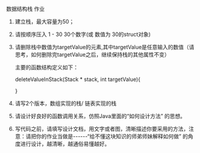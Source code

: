 数据结构栈 作业



1. 建立栈，最大容量为50；

2. 请按顺序压入 1 - 30 30个数字(或 数值为 30的struct对象)

3. 请删除栈中数值为targetValue的元素,其中targetValue是任意输入的数值（请思考，如何删除完targetValue之后，继续保持栈的其他属性不变）

   主要的函数结构定义如下：

    deleteValueInStack(Stack * stack, int targetValue){

   }

4. 请写2个版本，数组实现的栈/ 链表实现的栈

5. 请设计好良好的函数调用关系，仿照Java里面的“如何设计方法” 的思想。

6. 写代码之前，请填写设计文档，用文字或者图，清晰描述你要采用的方法，注意：请把你的作业当做是------“给不懂这块知识的师弟师妹解释如何做” 的角度进行设计，越清晰，越通俗易懂越好。


